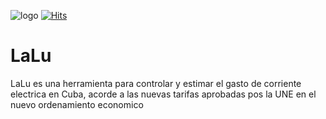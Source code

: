 ![logo](https://github.com/geeksLab-Tech/LaLu/blob/master/assets/logo.png) [![Hits](https://hits.seeyoufarm.com/api/count/incr/badge.svg?url=https%3A%2F%2Fgithub.com%2FgeeksLab-Tech%2FLaLu&count_bg=%233D91C8&title_bg=%23555555&icon=dart.svg&icon_color=%23E7E7E7&title=hits&edge_flat=false)](https://hits.seeyoufarm.com)
# LaLu 
LaLu es una herramienta para controlar y estimar el gasto de corriente electrica en Cuba, acorde a las nuevas tarifas aprobadas pos la UNE en el nuevo ordenamiento economico 
